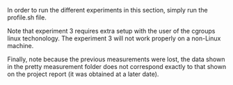 In order to run the different experiments in this section, simply run the profile.sh file.

Note that experiment 3 requires extra setup with the user of the cgroups linux techonology.
The experiment 3 will not work properly on a non-Linux machine.

Finally, note because the previous measurements were lost, the data shown in the pretty
measurement folder does not correspond exactly to that shown on the project report (it 
was obtained at a later date).
